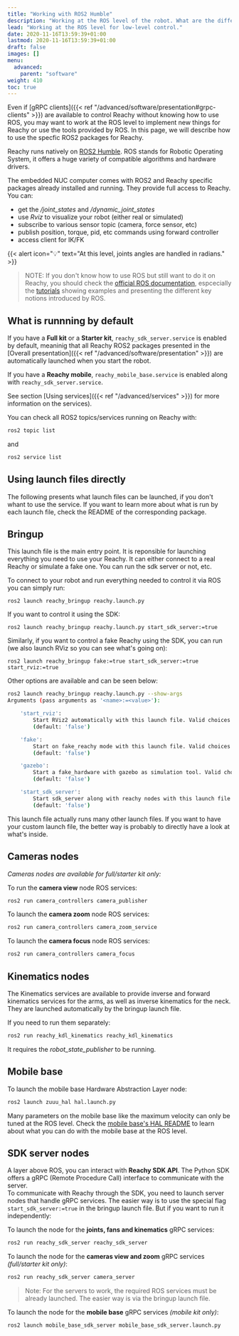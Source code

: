 ```yaml
---
title: "Working with ROS2 Humble"
description: "Working at the ROS level of the robot. What are the different nodes available."
lead: "Working at the ROS level for low-level control."
date: 2020-11-16T13:59:39+01:00
lastmod: 2020-11-16T13:59:39+01:00
draft: false
images: []
menu:
  advanced:
    parent: "software"
weight: 410
toc: true
---
```


Even if [gRPC clients]({{< ref "/advanced/software/presentation#grpc-clients" >}}) are available to control Reachy without knowing how to use ROS, you may want to work at the ROS level to implement new things for Reachy or use the tools provided by ROS. In this page, we will describe how to use the specfic ROS2 packages for Reachy.

Reachy runs natively on [ROS2 Humble](https://docs.ros.org/en/humble/index.html). ROS stands for Robotic Operating System, it offers a huge variety of compatible algorithms and hardware drivers.

The embedded NUC computer comes with ROS2 and Reachy specific packages already installed and running. They provide full access to Reachy. You can:
- get the */joint_states* and */dynamic_joint_states*
- use *Rviz* to visualize your robot (either real or simulated)
- subscribe to various sensor topic (camera, force sensor, etc)
- publish position, torque, pid, etc commands using forward controller
- access client for IK/FK

{{< alert icon="💡" text="At this level, joints angles are handled in radians." >}}


> NOTE: If you don't know how to use ROS but still want to do it on Reachy, you should check the [official ROS documentation](https://docs.ros.org/en/humble/index.html), espcecially the [tutorials](https://docs.ros.org/en/humble/Tutorials.html) showing examples and presenting the different key notions introduced by ROS.

## What is runnning by default

If you have a **Full kit** or a **Starter kit**, `reachy_sdk_server.service` is enabled by default, meaninig that all Reachy ROS2 packages presented in the [Overall presentation]({{< ref "/advanced/software/presentation" >}}) are automatically launched when you start the robot.

If you have a **Reachy mobile**, `reachy_mobile_base.service` is enabled along with `reachy_sdk_server.service`. 

See section [Using services]({{< ref "/advanced/services" >}}) for more information on the services). 

You can check all ROS2 topics/services running on Reachy with:
```bash
ros2 topic list
```  
and 
```bash
ros2 service list
```

## Using launch files directly

The following presents what launch files can be launched, if you don't whant to use the service.
If you want to learn more about what is run by each launch file, check the README of the corresponding package.

## Bringup

This launch file is the main entry point. It is reponsible for launching everything you need to use your Reachy. It can either connect to a real Reachy or simulate a fake one. You can run the sdk server or not, etc.

To connect to your robot and run everything needed to control it via ROS you can simply run:

```ros2 launch reachy_bringup reachy.launch.py```

If you want to control it using the SDK:

```ros2 launch reachy_bringup reachy.launch.py start_sdk_server:=true```

Similarly, if you want to control a fake Reachy using the SDK, you can run (we also launch RViz so you can see what's going on):

```ros2 launch reachy_bringup fake:=true start_sdk_server:=true start_rviz:=true```

Other options are available and can be seen below:

```bash
ros2 launch reachy_bringup reachy.launch.py --show-args
Arguments (pass arguments as '<name>:=<value>'):

    'start_rviz':
        Start RViz2 automatically with this launch file. Valid choices are: ['true', 'false']
        (default: 'false')

    'fake':
        Start on fake_reachy mode with this launch file. Valid choices are: ['true', 'false']
        (default: 'false')

    'gazebo':
        Start a fake_hardware with gazebo as simulation tool. Valid choices are: ['true', 'false']
        (default: 'false')

    'start_sdk_server':
        Start sdk_server along with reachy nodes with this launch file. Valid choices are: ['true', 'false']
        (default: 'false')
```

This launch file actually runs many other launch files. If you want to have your custom launch file, the better way is probably to directly have a look at what's inside.

## Cameras nodes

*Cameras nodes are available for full/starter kit only:*  

To run the **camera view** node ROS services:
```bash
ros2 run camera_controllers camera_publisher
```
To launch the **camera zoom** node ROS services:
```bash
ros2 run camera_controllers camera_zoom_service
```
To launch the **camera focus** node ROS services:
```bash
ros2 run camera_controllers camera_focus
```

## Kinematics nodes

The Kinematics services are available to provide inverse and forward kinematics services for the arms, as well as inverse kinematics for the neck. They are launched automatically by the bringup launch file.

If you need to run them separately:

```bash
ros2 run reachy_kdl_kinematics reachy_kdl_kinematics
```

It requires the *robot_state_publisher* to be running.

## Mobile base

To launch the mobile base Hardware Abstraction Layer node:
```bash
ros2 launch zuuu_hal hal.launch.py
```
Many parameters on the mobile base like the maximum velocity can only be tuned at the ROS level. Check the [mobile base's HAL README](https://github.com/pollen-robotics/zuuu_hal) to learn about what you can do with the mobile base at the ROS level. 

## SDK server nodes

A layer above ROS, you can interact with **Reachy SDK API**. The Python SDK offers a gRPC (Remote Procedure Call) interface to communicate with the server.  
To communicate with Reachy through the SDK, you need to launch server nodes that handle gRPC services. The easier way is to use the special flag `start_sdk_server:=true` in the bringup launch file. But if you want to run it independently:

To launch the node for the **joints, fans and kinematics** gRPC services:
```bash
ros2 run reachy_sdk_server reachy_sdk_server
```

To launch the node for the **cameras view and zoom** gRPC services *(full/starter kit only)*:
```bash
ros2 run reachy_sdk_server camera_server
```

> Note: For the servers to work, the required ROS services must be already launched. The easier way is via the bringup launch file.


To launch the node for the **mobile base** gRPC services *(mobile kit only)*:
```bash
ros2 launch mobile_base_sdk_server mobile_base_sdk_server.launch.py
```